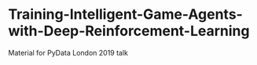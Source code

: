 # Training-Intelligent-Game-Agents-with-Deep-Reinforcement-Learning
Material for PyData London 2019 talk
